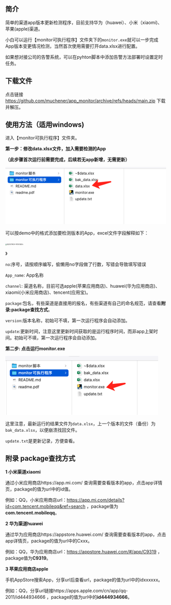 ## 简介

简单的渠道app版本更新检测程序，目前支持华为（huawei）、小米（xiaomi)、苹果(apple)渠道。

小白可以运行【monitor可执行程序】文件夹下的`monitor.exe`就可以一步完成App版本变更情况检测，当然首次使用需要打开data.xlsx进行配置。

如果想对接公司的告警系统，可以在pyhton脚本中添加告警方法部署时设置定时任务。

## 下载文件

点击链接 https://github.com/muchener/app_monitor/archive/refs/heads/main.zip 下载并解压。

## 使用方法（适用windows)

进入【monitor可执行程序】文件夹。

**第一步：修改data.xlsx文件，加入需要检测的App**

**（此步骤首次运行前需要完成，后续若无app新增，无需更新）**

![image-20210624175408230](readme/image-20210624175408230.png)

可以按demo中的格式添加要检测版本的App，excel文件字段解释如下：

<img src="/Users/moench/app_repository/readme/QQ20210624-181203@2x.png" alt="QQ20210624-181203@2x" style="zoom:30%;" />

》

`no`:序号，请按顺序编写，偷懒用no字段做了行数，写错会导致填写错误

`App_name`: App名称

`channel`:  渠道名称，目前可选apple(苹果应用商店)、huawei(华为应用商店)、xiaomi(小米应用商店)、tencent(应用宝)。

`package`:包名，有些渠道是直接用的报名，有些渠道有自己的命名规范，请查看**附录:package查找方式**。

`version`:版本名称，初始可不填，第一次运行程序会自动添加。

`update`:更新时间，注意这里更新时间获取的是运行程序时间，而非app上架时间。初始可不填，第一次运行程序会自动添加。

**第二步: 点击运行monitor.exe**

![QQ20210624-175625](readme/QQ20210624-175625.png)

这里注意，最新运行的结果文件为`data.xlsx`，上一个版本的文件（备份）为`bak_data.xlsx`，以便崩溃找回文件。

`update.txt`是更新记录，方便查看。



## 附录 package查找方式

**1 小米渠道xiaomi**

通过小米应用商店https://app.mi.com/ 查询需要查看版本的app，点击app详情页，package的值为url中的id值。

例如：QQ，小米应用商店url：https://app.mi.com/details?id=com.tencent.mobileqq&ref=search ，package值为**com.tencent.mobileqq**。

**2 华为渠道huawei**

通过华为应用商店https://appstore.huawei.com/ 查询需要查看版本的app，点击app详情页，package的值为url中的Cxxx。

例如：QQ，华为应用商店url：https://appstore.huawei.com/#/app/C9319 ，package值为**C9319**。

**3 苹果应用商店apple**

手机AppStore搜索App，分享url后查看url，package的值为url中的idxxxxxx。

例如：QQ，分享url链接https://apps.apple.com/cn/app/qq-2011/id444934666 ，package的值为url中的**id444934666**。

